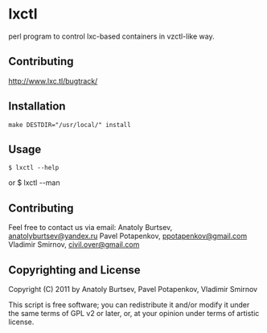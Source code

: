 lxctl
=====

perl program to control lxc-based containers in vzctl-like way.

Contributing
------------

http://www.lxc.tl/bugtrack/

Installation
-----------

    make DESTDIR="/usr/local/" install


Usage
-----

    $ lxctl --help
or
    $ lxctl --man


Contributing
------------

Feel free to contact us via email:
Anatoly Burtsev, anatolyburtsev@yandex.ru
Pavel Potapenkov, ppotapenkov@gmail.com
Vladimir Smirnov, civil.over@gmail.com

Copyrighting and License
------------------------

Copyright (C) 2011 by Anatoly Burtsev, Pavel Potapenkov, Vladimir Smirnov

This script is free software; you can redistribute it and/or modify
it under the same terms of GPL v2 or later, or, at your opinion
under terms of artistic license.
